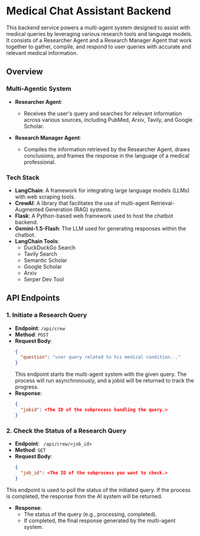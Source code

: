 # Medical Chat Assistant Backend

This backend service powers a multi-agent system designed to assist with medical queries by leveraging various research tools and language models. It consists of a Researcher Agent and a Research Manager Agent that work together to gather, compile, and respond to user queries with accurate and relevant medical information.

## Overview

### Multi-Agentic System

- **Researcher Agent**: 
  - Receives the user's query and searches for relevant information across various sources, including PubMed, Arxiv, Tavily, and Google Scholar.
  
- **Research Manager Agent**: 
  - Compiles the information retrieved by the Researcher Agent, draws conclusions, and frames the response in the language of a medical professional.

### Tech Stack

- **LangChain**: A framework for integrating large language models (LLMs) with web scraping tools.
- **CrewAI**: A library that facilitates the use of multi-agent Retrieval-Augmented Generation (RAG) systems.
- **Flask**: A Python-based web framework used to host the chatbot backend.
- **Gemini-1.5-Flash**: The LLM used for generating responses within the chatbot.
- **LangChain Tools**:
  - DuckDuckGo Search
  - Tavily Search
  - Semantic Scholar
  - Google Scholar
  - Arxiv
  - Serper Dev Tool

## API Endpoints

### 1. Initiate a Research Query

- **Endpoint**: `/api/crew`
- **Method**: `POST`
- **Request Body**: 
  ```json
  {
    "question": "user query related to his medical condition..."
  }
  ```
  This endpoint starts the multi-agent system with the given query. The process will run asynchronously, and a jobid will be returned to track the progress.
- **Response**:
  ```json
  {
    "jobid": <The ID of the subprocess handling the query.>
  }
  ```

### 2. Check the Status of a Research Query

- **Endpoint**: ` /api/crew/<job_id>`
- **Method**: `GET`
- **Request Body**: 
  ```json
  {
    "job_id": <The ID of the subprocess you want to check.>
  }
  ```
 This endpoint is used to poll the status of the initiated query. If the process is completed, the response from the AI system will be returned.
- **Response**:
  - The status of the query (e.g., processing, completed).
  - If completed, the final response generated by the multi-agent system.
